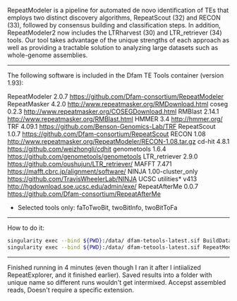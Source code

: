 RepeatModeler is a pipeline for automated de novo identification of TEs that employs two distinct discovery algorithms, RepeatScout (32) and RECON (33), followed by consensus building and classification steps. In addition, RepeatModeler2 now includes the LTRharvest (30) and LTR_retriever (34) tools. Our tool takes advantage of the unique strengths of each approach as well as providing a tractable solution to analyzing large datasets such as whole-genome assemblies. 

-----
The following software is included in the Dfam TE Tools container (version 1.93):

RepeatModeler	2.0.7	https://github.com/Dfam-consortium/RepeatModeler
RepeatMasker	4.2.0	http://www.repeatmasker.org/RMDownload.html
coseg	0.2.3	http://www.repeatmasker.org/COSEGDownload.html
RMBlast	2.14.1	http://www.repeatmasker.org/RMBlast.html
HMMER	3.4	http://hmmer.org/
TRF	4.09.1	https://github.com/Benson-Genomics-Lab/TRF
RepeatScout	1.0.7	https://github.com/Dfam-consortium/RepeatScout
RECON	1.08	http://www.repeatmasker.org/RepeatModeler/RECON-1.08.tar.gz
cd-hit	4.8.1	https://github.com/weizhongli/cdhit
genometools	1.6.4	https://github.com/genometools/genometools
LTR_retriever	2.9.0	https://github.com/oushujun/LTR_retriever/
MAFFT	7.471	https://mafft.cbrc.jp/alignment/software/
NINJA	1.00-cluster_only	https://github.com/TravisWheelerLab/NINJA
UCSC utilities*	v413	http://hgdownload.soe.ucsc.edu/admin/exe/
RepeatAfterMe	0.0.7	https://github.com/Dfam-consortium/RepeatAfterMe
* Selected tools only: faToTwoBit, twoBitInfo, twoBitToFa

-----
How to do it:
```bash
singularity exec --bind ${PWD}:/data/ dfam-tetools-latest.sif BuildDatabase -name genome1 13.txt
singularity exec --bind ${PWD}:/data/ dfam-tetools-latest.sif RepeatModeler -database genome1 --threads 20
```
-----
Finished running in 4 minutes (even though I ran it after I intiialized RepeatExplorer, and it finished earlier). Saved results into a folder with unique name so different runs wouldn't get intermixed. Accepst assembled reads, Doesn't require a specific extension.

